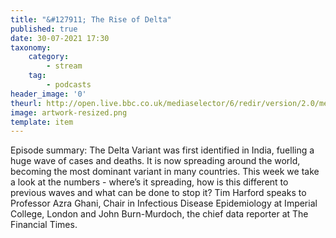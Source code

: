 ```yaml
---
title: "&#127911; The Rise of Delta"
published: true
date: 30-07-2021 17:30
taxonomy:
    category:
        - stream
    tag:
        - podcasts
header_image: '0'
theurl: http://open.live.bbc.co.uk/mediaselector/6/redir/version/2.0/mediaset/audio-nondrm-download/proto/http/vpid/p09q87sb.mp3
image: artwork-resized.png
template: item
--- 
```

Episode summary: The Delta Variant was first identified in India, fuelling a huge wave of cases and deaths. It is now spreading around the world, becoming the most dominant variant in many countries. This week we take a look at the numbers - where’s it spreading, how is this different to previous waves and what can be done to stop it? Tim Harford speaks to Professor Azra Ghani, Chair in Infectious Disease Epidemiology at Imperial College, London and John Burn-Murdoch, the chief data reporter at The Financial Times.
